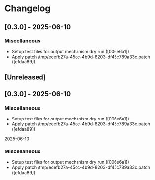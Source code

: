 # Changelog

## [0.3.0] - 2025-06-10
### Miscellaneous
- Setup test files for output mechanism dry run ([006e6a1])
- Apply patch /tmp/ecefb27a-45cc-4b9d-8203-df45c789a33c.patch ([efdaa89])

## [Unreleased]

## [0.3.0] - 2025-06-10
### Miscellaneous
- Setup test files for output mechanism dry run ([006e6a1])
- Apply patch /tmp/ecefb27a-45cc-4b9d-8203-df45c789a33c.patch ([efdaa89])

2025-06-10
### Miscellaneous
- Setup test files for output mechanism dry run ([006e6a1])
- Apply patch /tmp/ecefb27a-45cc-4b9d-8203-df45c789a33c.patch ([efdaa89])